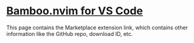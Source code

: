 # [Bamboo.nvim for VS Code](https://marketplace.visualstudio.com/items?itemName=RileyBruins.bamboo-nvim)

This page contains the Marketplace extension link, which contains other
information like the GitHub repo, download ID, etc.
